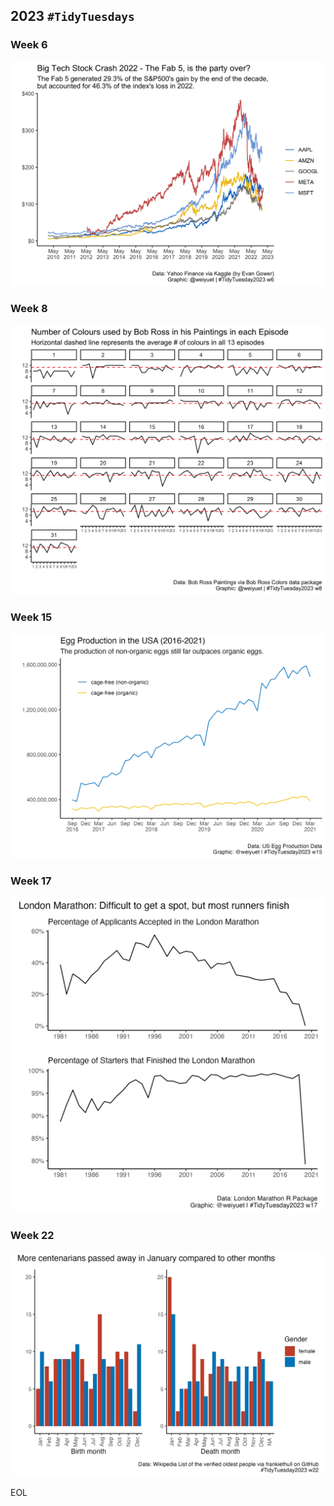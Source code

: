 ## 2023 `#TidyTuesdays`

### Week 6
![](https://github.com/weiyuet/tidy-tuesday/blob/main/2023/w6/big-tech-stock-prices.png)

### Week 8
![](https://github.com/weiyuet/tidy-tuesday/blob/main/2023/w8/bob-ross-paintings.png)

### Week 15
![](https://github.com/weiyuet/tidy-tuesday/blob/main/2023/w15/egg-production.png)

### Week 17
![](https://github.com/weiyuet/tidy-tuesday/blob/main/2023/w17/london-marathon.png)

### Week 22
![](https://github.com/weiyuet/tidy-tuesday/blob/main/2023/w22/centenarians.png)

EOL
